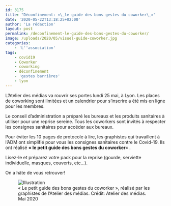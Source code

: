 ```yaml
---
id: 3175
title: "Déconfinement: «\_le guide des bons gestes du coworker\_»"
date: '2020-05-22T13:18:25+02:00'
author: 'La rédaction'
layout: post
permalink: /deconfinement-le-guide-des-bons-gestes-du-coworker/
image: /uploads/2020/05/visuel-guide-coworker.jpg
categories:
    - 'L''association'
tags:
    - covid19
    - Coworker
    - coworking
    - déconfinement
    - 'gestes barrières'
    - lyon
---
```


L’Atelier des médias va rouvrir ses portes lundi 25 mai, à Lyon. Les places de coworking sont limitées et un calendrier pour s’inscrire a été mis en ligne pour les membres.

Le conseil d’administration a préparé les bureaux et les produits sanitaires à utiliser pour une reprise sereine. Tous les coworkers sont invités à respecter les consignes sanitaires pour accéder aux bureaux.

Pour éviter les 10 pages de protocole à lire, les graphistes qui travaillent à l’ADM ont simplifié pour vous les consignes sanitaires contre le Covid-19. Ils ont réalisé **« le petit guide des bons gestes du coworker**« .

Lisez-le et préparez votre pack pour la reprise (gourde, serviette individuelle, masques, couverts, etc…).

On a hâte de vous retrouver!

<figure class="wp-block-image"><img src="/uploads/2020/05/règles-COVID-ADM-343x1024.jpg" alt="Illustration"><figcaption>« Le petit guide des bons gestes du coworker », réalisé par les graphistes de l’Atelier des médias. Crédit: Atelier des médias. Mai 2020</figcaption></figure>